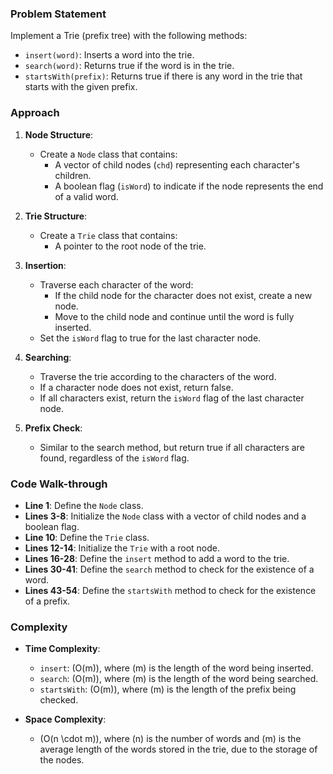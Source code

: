 ### Problem Statement
Implement a Trie (prefix tree) with the following methods:
- `insert(word)`: Inserts a word into the trie.
- `search(word)`: Returns true if the word is in the trie.
- `startsWith(prefix)`: Returns true if there is any word in the trie that starts with the given prefix.

### Approach
1. **Node Structure**:
   - Create a `Node` class that contains:
     - A vector of child nodes (`chd`) representing each character's children.
     - A boolean flag (`isWord`) to indicate if the node represents the end of a valid word.

2. **Trie Structure**:
   - Create a `Trie` class that contains:
     - A pointer to the root node of the trie.

3. **Insertion**:
   - Traverse each character of the word:
     - If the child node for the character does not exist, create a new node.
     - Move to the child node and continue until the word is fully inserted.
   - Set the `isWord` flag to true for the last character node.

4. **Searching**:
   - Traverse the trie according to the characters of the word.
   - If a character node does not exist, return false.
   - If all characters exist, return the `isWord` flag of the last character node.

5. **Prefix Check**:
   - Similar to the search method, but return true if all characters are found, regardless of the `isWord` flag.

### Code Walk-through
- **Line 1**: Define the `Node` class.
- **Lines 3-8**: Initialize the `Node` class with a vector of child nodes and a boolean flag.
- **Line 10**: Define the `Trie` class.
- **Lines 12-14**: Initialize the `Trie` with a root node.
- **Lines 16-28**: Define the `insert` method to add a word to the trie.
- **Lines 30-41**: Define the `search` method to check for the existence of a word.
- **Lines 43-54**: Define the `startsWith` method to check for the existence of a prefix.

### Complexity
- **Time Complexity**:
  - `insert`: \(O(m)\), where \(m\) is the length of the word being inserted.
  - `search`: \(O(m)\), where \(m\) is the length of the word being searched.
  - `startsWith`: \(O(m)\), where \(m\) is the length of the prefix being checked.
  
- **Space Complexity**: 
  - \(O(n \cdot m)\), where \(n\) is the number of words and \(m\) is the average length of the words stored in the trie, due to the storage of the nodes.
